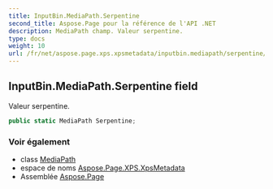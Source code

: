 ```yaml
---
title: InputBin.MediaPath.Serpentine
second_title: Aspose.Page pour la référence de l'API .NET
description: MediaPath champ. Valeur serpentine.
type: docs
weight: 10
url: /fr/net/aspose.page.xps.xpsmetadata/inputbin.mediapath/serpentine/
---
```

## InputBin.MediaPath.Serpentine field

Valeur serpentine.

```csharp
public static MediaPath Serpentine;
```

### Voir également

* class [MediaPath](../)
* espace de noms [Aspose.Page.XPS.XpsMetadata](../../inputbin.mediapath/)
* Assemblée [Aspose.Page](../../../)



